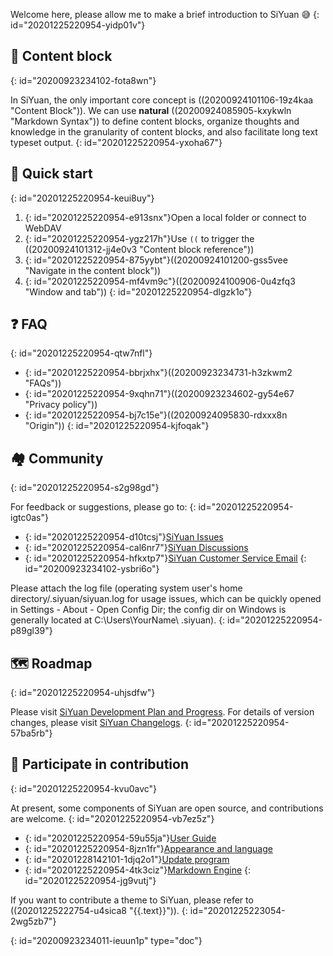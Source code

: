 Welcome here, please allow me to make a brief introduction to SiYuan 😅
{: id="20201225220954-yidp01v"}

## 🧱 Content block
{: id="20200923234102-fota8wn"}

In SiYuan, the only important core concept is ((20200924101106-19z4kaa "Content Block")). We can use **natural** ((20200924085905-kxykwln "Markdown Syntax")) to define content blocks, organize thoughts and knowledge in the granularity of content blocks, and also facilitate long text typeset output.
{: id="20201225220954-yxoha67"}

## 🔮 Quick start
{: id="20201225220954-keui8uy"}

1. {: id="20201225220954-e913snx"}Open a local folder or connect to WebDAV
2. {: id="20201225220954-ygz217h"}Use `((` to trigger the ((20200924101312-jj4e0v3 "Content block reference"))
3. {: id="20201225220954-875yybt"}((20200924101200-gss5vee "Navigate in the content block"))
4. {: id="20201225220954-mf4vm9c"}((20200924100906-0u4zfq3 "Window and tab"))
{: id="20201225220954-dlgzk1o"}

## ❓ FAQ
{: id="20201225220954-qtw7nfl"}

* {: id="20201225220954-bbrjxhx"}((20200923234731-h3zkwm2 "FAQs"))
* {: id="20201225220954-9xqhn71"}((20200923234602-gy54e67 "Privacy policy"))
* {: id="20201225220954-bj7c15e"}((20200924095830-rdxxx8n "Origin"))
{: id="20201225220954-kjfoqak"}

## 🏘️ Community
{: id="20201225220954-s2g98gd"}

For feedback or suggestions, please go to:
{: id="20201225220954-igtc0as"}

* {: id="20201225220954-d10tcsj"}[SiYuan Issues](https://github.com/siyuan-note/siyuan/issues)
* {: id="20201225220954-cal6nr7"}[SiYuan Discussions](https://github.com/siyuan-note/siyuan/discussions)
* {: id="20201225220954-hfkxtp7"}[SiYuan Customer Service Email](mailto:support@b3log.org)
{: id="20200923234102-ysbri6o"}

Please attach the log file (operating system user's home directory/.siyuan/siyuan.log for usage issues, which can be quickly opened in Settings - About - Open Config Dir; the config dir on Windows is generally located at C:\\Users\\YourName\ \.siyuan).
{: id="20201225220954-p89gl39"}

## 🗺️ Roadmap
{: id="20201225220954-uhjsdfw"}

Please visit [SiYuan Development Plan and Progress](https://github.com/siyuan-note/siyuan/projects/1). For details of version changes, please visit [SiYuan Changelogs](https://github.com/siyuan-note/siyuan/blob/master/CHANGE_LOGS.md).
{: id="20201225220954-57ba5rb"}

## 💌 Participate in contribution
{: id="20201225220954-kvu0avc"}

At present, some components of SiYuan are open source, and contributions are welcome.
{: id="20201225220954-vb7ez5z"}

* {: id="20201225220954-59u55ja"}[User Guide](https://github.com/siyuan-note/user-guide-en_US)
* {: id="20201225220954-8jzn1fr"}[Appearance and language](https://github.com/siyuan-note/appearance)
* {: id="20201228142101-1djq2o1"}[Update program](https://github.com/siyuan-note/pit)
* {: id="20201225220954-4tk3ciz"}[Markdown Engine](https://github.com/88250/lute)
{: id="20201225220954-jg9vutj"}

If you want to contribute a theme to SiYuan, please refer to ((20201225222754-u4sica8 "{{.text}}")).
{: id="20201225223054-2wg5zb7"}


{: id="20200923234011-ieuun1p" type="doc"}
